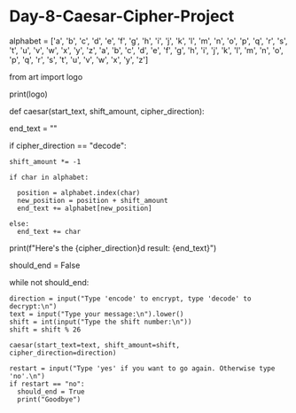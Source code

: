 # Day-8-Caesar-Cipher-Project

alphabet = ['a', 'b', 'c', 'd', 'e', 'f', 'g', 'h', 'i', 'j', 'k', 'l', 'm', 'n', 'o', 'p', 'q', 'r', 's', 't', 'u', 'v', 'w', 'x', 'y', 'z', 'a', 'b', 'c', 'd', 'e', 'f', 'g', 'h', 'i', 'j', 'k', 'l', 'm', 'n', 'o', 'p', 'q', 'r', 's', 't', 'u', 'v', 'w', 'x', 'y', 'z']

from art import logo

print(logo)




def caesar(start_text, shift_amount, cipher_direction):

  end_text = ""
  
  if cipher_direction == "decode":
  
    shift_amount *= -1
    
    if char in alphabet:
    
      position = alphabet.index(char)
      new_position = position + shift_amount
      end_text += alphabet[new_position]
      
    else:
      end_text += char
      
  print(f"Here's the {cipher_direction}d result: {end_text}")



  should_end = False
  
  while not should_end:

    direction = input("Type 'encode' to encrypt, type 'decode' to decrypt:\n")
    text = input("Type your message:\n").lower()
    shift = int(input("Type the shift number:\n"))
    shift = shift % 26

    caesar(start_text=text, shift_amount=shift, cipher_direction=direction)

    restart = input("Type 'yes' if you want to go again. Otherwise type 'no'.\n")
    if restart == "no":
      should_end = True
      print("Goodbye")

  


